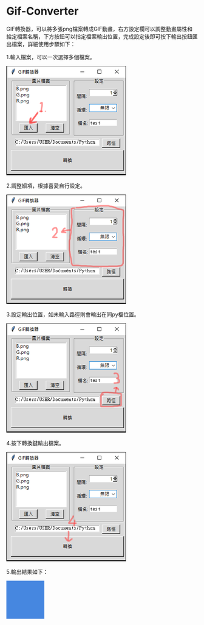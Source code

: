 # Gif-Converter

GIF轉換器，可以將多張png檔案轉成GIF動畫，右方設定欄可以調整動畫屬性和給定檔案名稱，下方按鈕可以指定檔案輸出位置，完成設定後即可按下輸出按鈕匯出檔案，詳細使用步驟如下：

1.輸入檔案，可以一次選擇多個檔案。

![image](https://github.com/Jerry45678/Gif-Converter/blob/main/Step/1.png)

2.調整細項，根據喜愛自行設定。

![image](https://github.com/Jerry45678/Gif-Converter/blob/main/Step/2.png)

3.設定輸出位置，如未輸入路徑則會輸出在同py檔位置。

![image](https://github.com/Jerry45678/Gif-Converter/blob/main/Step/3.png)

4.按下轉換鍵輸出檔案。

![image](https://github.com/Jerry45678/Gif-Converter/blob/main/Step/4.png)

5.輸出結果如下：

![image](https://github.com/Jerry45678/Gif-Converter/blob/main/Step/test.gif)
